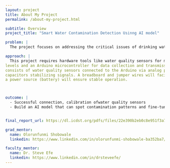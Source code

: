 ```yaml
---
layout: project
title: About My Project
permalink: /about-my-project.html

subtitle: Overview
project_title: "Smart Water Contamination Detection Usinng AI model"

problem: |
  The project focuses on addressing the critical issues of drinking water safely by developing an AI-driven system to predict contaminnation risks from lead, heavy metals, and microbial pollutants. The project aims to analyze public health reports for early detection of waterborne diseases. The ultimate goal is to empower water authorities with a proactive tool for mitigating contaminants and ensuring safer water access. Students will gain hands-on experience in AI/ML techniques, Python coding, and data analysis while contributing to a meaningful public health solution.

approach: |
  This project requires hardware tools like water quality sensors for measuring contamination
levels and an Arduino microcontroller for data collection and transmission. The circuit setup
consists of water quality sensors connected to the Arduino via analog pins, with resistors and
capacitors stabilizing signals. A breadboard and jumper wires will facilitate connections, while
a power source (battery) will ensure stable operation.



outcome: |
  - Successful connection, calibration ofwater quality sensors
  - Build an AI model that can spot contamination patterns and fine-tune it for accuracy.


final_report_url: https://dl.icdst.org/pdfs/files/22e390b2eb0c8e951f3a742fda5b2d1d.pdf

grad_mentor:
  name: Olorunfunmi Shobowale
  linkedin: https://www.linkedin.com/in/olorunfunmi-shobowale-ba352ba7/

faculty_mentor:
  name: Dr. Steve Efe
  linkedin: https://www.linkedin.com/in/drsteveefe/
---
```

